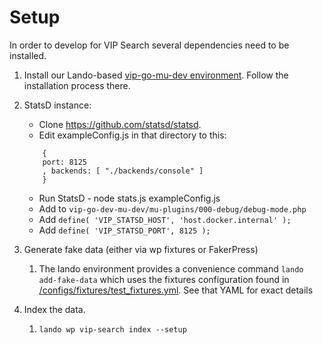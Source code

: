 # Setup

In order to develop for VIP Search several dependencies need to be installed.

1. Install our Lando-based [vip-go-mu-dev environment](https://github.com/Automattic/vip-go-mu-dev). Follow the installation process there.
1. StatsD instance:
	- Clone https://github.com/statsd/statsd.
	- Edit exampleConfig.js in that directory to this:
	```
		{
		port: 8125
		, backends: [ "./backends/console" ]
		}
	```
	- Run StatsD - node stats.js exampleConfig.js
	- Add to `vip-go-dev-mu-dev/mu-plugins/000-debug/debug-mode.php`
	- Add `define( 'VIP_STATSD_HOST', 'host.docker.internal' );`
	- Add `define( 'VIP_STATSD_PORT', 8125 );`

1. Generate fake data (either via wp fixtures or FakerPress)
	1. The lando environment provides a convenience command `lando add-fake-data` which uses the fixtures configuration found in [/configs/fixtures/test_fixtures.yml](https://github.com/Automattic/vip-go-mu-dev/blob/master/configs/fixtures/test_fixtures.yml). See that YAML for exact details
1. Index the data.
	1. `lando wp vip-search index --setup`
